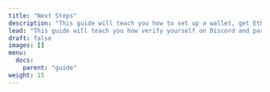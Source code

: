 ```yaml
---
title: "Next Steps"
description: "This guide will teach you how to set up a wallet, get Ethereum, and contribute to a Juicebox project."
lead: "This guide will teach you how verify yourself on Discord and participate in DAO governance. If you have not already done so, read the <a href='/docs/guide/first/'>first steps guide</a>."
draft: false
images: []
menu:
  docs:
    parent: "guide"
weight: 15
---
```

